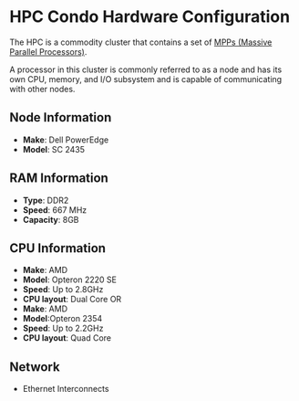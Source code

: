 # HPC Condo Hardware Configuration

The HPC is a commodity cluster that contains a set of [MPPs (Massive Parallel Processors)](https://en.wikipedia.org/wiki/Massively_parallel).

A processor in this cluster is commonly referred to as a node and has its own CPU, memory, and I/O subsystem and is capable of communicating with other nodes.

## Node Information

- **Make**: Dell PowerEdge
- **Model**: SC 2435

## RAM Information

- **Type**: DDR2
- **Speed**: 667 MHz
- **Capacity**: 8GB

## CPU Information

- **Make**: AMD
- **Model**: Opteron 2220 SE
- **Speed**: Up to 2.8GHz
- **CPU layout**: Dual Core
  OR
- **Make**: AMD
- **Model**:Opteron 2354
- **Speed**: Up to 2.2GHz
- **CPU layout**: Quad Core

## Network

- Ethernet Interconnects
